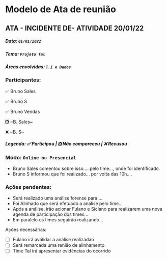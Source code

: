 # Modelo de Ata de reunião

## ATA - INCIDENTE DE- ATIVIDADE 20/01/22
##### Data: `01/01/2022`
##### Tema: `Projeto Tal`
##### Áreas envolvidas: `T.I e Dados`


### Participantes:


✅ Bruno Sales

✅ Bruno S

✅ Bruno Vendas

❎ ~B. Sales~

❌ ~B. S~

##### Legenda: ✅ Participou | ❎  Não compareceu  | ❌ Recusou

### Modo: `Online ou Presencial`

- Bruno Sales comentou sobre isso.....pelo time..., onde foi identificado.
- Bruno S informou que foi realizado... por volta das 10h....

### Ações pendentes:
- Será realizado uma análise forense para....
- Foi Alinhado que será efetuado a análise pelo time...
- Após a análise, irão acionar Fulano e Siclano para realizarem uma nova agenda de participação dos times...
- Em paralelo os times seguirão realizando...

Ações necessárias:

- [ ]  Fulano irá avalidar a análise realizadao
- [ ]  Será remarcada uma renião de alinhamento
- [ ]  Time Tal irá apresentar evidências do ocorrido
